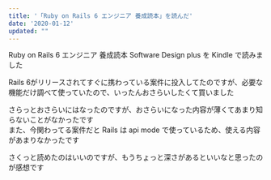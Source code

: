 ```yaml
---
title: '「Ruby on Rails 6 エンジニア 養成読本」を読んだ'
date: '2020-01-12'
updated: ""
---
```


Ruby on Rails 6 エンジニア 養成読本 Software Design plus を Kindle で読みました

Rails 6がリリースされてすぐに携わっている案件に投入してたのですが、必要な機能だけ調べて使っていたので、いったんおさらいしたくて買いました  

さらっとおさらいにはなったのですが、おさらいになった内容が薄くてあまり知らないことがなかったです  
また、今関わってる案件だと Rails は api mode で使っているため、使える内容があまりなかったです  

さくっと読めたのはいいのですが、もうちょっと深さがあるといいなと思ったのが感想です  
